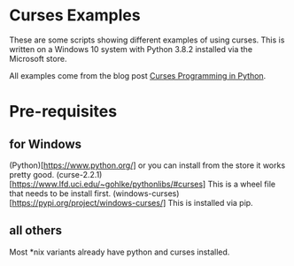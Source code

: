 # Curses Examples

These are some scripts showing different examples of using curses. This is written on a Windows 10 system with Python 3.8.2 installed via the Microsoft store.

All examples come from the blog post [Curses Programming in Python](https://www.devdungeon.com/content/curses-programming-python).

# Pre-requisites
## for Windows

(Python)[https://www.python.org/] or you can install from the store it works pretty good.
(curse-2.2.1)[https://www.lfd.uci.edu/~gohlke/pythonlibs/#curses] This is a wheel file that needs to be install first.
(windows-curses)[https://pypi.org/project/windows-curses/] This is installed via pip.

## all others

Most *nix variants already have python and curses installed.

